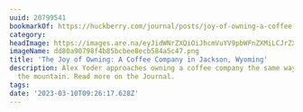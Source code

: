 ```yaml
---
uuid: 20799541
bookmarkOf: https://huckberry.com/journal/posts/joy-of-owning-a-coffee-company
category: 
headImage: https://images.are.na/eyJidWNrZXQiOiJhcmVuYV9pbWFnZXMiLCJrZXkiOiIyMDc5OTU0MS9vcmlnaW5hbF9kZDgwYTkwNzk4ZjRiODViY2JlZThlY2I1ODRhNWM0Ny5wbmciLCJlZGl0cyI6eyJyZXNpemUiOnsid2lkdGgiOjEyMDAsImhlaWdodCI6MTIwMCwiZml0IjoiaW5zaWRlIiwid2l0aG91dEVubGFyZ2VtZW50Ijp0cnVlfSwid2VicCI6eyJxdWFsaXR5Ijo5MH0sImpwZWciOnsicXVhbGl0eSI6OTB9LCJyb3RhdGUiOm51bGx9fQ==?bc=0
imageName: dd80a90798f4b85bcbee8ecb584a5c47.png
title: 'The Joy of Owning: A Coffee Company in Jackson, Wyoming'
description: Alex Yoder approaches owning a coffee company the same way he carves
  the mountain. Read more on the Journal.
tags: 
date: '2023-03-10T09:26:17.628Z'
---
```

